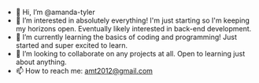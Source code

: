 - 👋 Hi, I’m @amanda-tyler
- 👀 I’m interested in absolutely everything! I'm just starting so I'm keeping my horizons open. Eventually likely interested in back-end development. 
- 🌱 I’m currently learning the basics of coding and programming! Just started and super excited to learn.
- 💞️ I’m looking to collaborate on any projects at all. Open to learning just about anything. 
- 📫 How to reach me: amt2012@gmail.com

<!---
amanda-tyler/amanda-tyler is a ✨ special ✨ repository because its `README.md` (this file) appears on your GitHub profile.
You can click the Preview link to take a look at your changes.
--->
